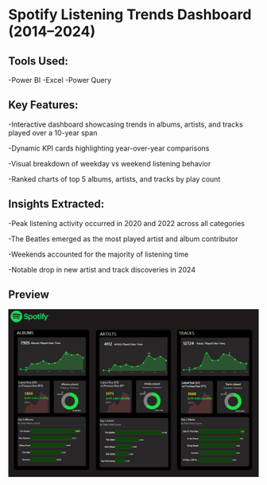 # Spotify Listening Trends Dashboard (2014–2024)
## Tools Used: 
-Power BI
-Excel
-Power Query

## Key Features:

-Interactive dashboard showcasing trends in albums, artists, and tracks played over a 10-year span

-Dynamic KPI cards highlighting year-over-year comparisons

-Visual breakdown of weekday vs weekend listening behavior

-Ranked charts of top 5 albums, artists, and tracks by play count

## Insights Extracted:

-Peak listening activity occurred in 2020 and 2022 across all categories

-The Beatles emerged as the most played artist and album contributor

-Weekends accounted for the majority of listening time

-Notable drop in new artist and track discoveries in 2024
## Preview
![Dashboard Preview](copy.png)
